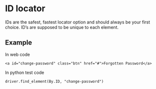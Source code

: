 # ID locator
IDs are the safest, fastest locator option and should always be your first choice. ID’s are supposed to be unique to each element.

## Example
In web code

```
<a id="change-password" class="btn" href="#">Forgotten Password</a>
```

In python test code

```
driver.find_element(By.ID, "change-password")
```